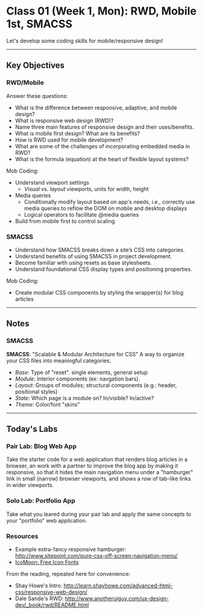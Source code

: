 # Class 01 (Week 1, Mon): RWD, Mobile 1st, SMACSS
Let's develop some coding skills for mobile/responsive design!

---
## Key Objectives

### RWD/Mobile
Answer these questions:
- What is the difference between responsive, adaptive, and mobile design?
- What is responsive web design (RWD)?
- Name three main features of responsive design and their uses/benefits.
- What is mobile first design? What are its benefits?
- How is RWD used for mobile development?
- What are some of the challenges of incorporating embedded media in RWD?
- What is the formula (equation) at the heart of flexible layout systems?

Mob Coding:
- Understand <meta> viewport settings
  - *Visual* vs. *layout* viewports, units for width, height
- Media queries
  - Conditionally modify layout based on app's needs, i.e., correctly use media queries to reflow the DOM on mobile and desktop displays
  - Logical operators to facilitate @media queries
- Build from mobile first to control scaling

### SMACSS
- Understand how SMACSS breaks down a site’s CSS into categories.
- Understand benefits of using SMACSS in project development.
- Become familiar with using resets as base stylesheets.
- Understand foundational CSS display types and positioning properties.

Mob Coding:
- Create modular CSS components by styling the wrapper(s) for blog articles

---
## Notes

### SMACSS
**SMACSS**: "Scalable &amp; Modular Architecture for CSS"
A way to organize your CSS files into meaningful categories.
- *Base*: Type of &quot;reset&quot;. single elements, general setup
- *Module*: Interior components (ex: navgation bars).
- *Layout*: Groups of modules; structural components (e.g.: header, positional styles)
- *State*: Which page is a module on? In/visible? In/active?
- *Theme*: Color/font &quot;skins&quot;

---
## Today's Labs

### Pair Lab: Blog Web App
Take the starter code for a web application that renders blog articles in a browser, an work with a partner to improve the blog app by making it responsive, so that it hides the main navigation menu under a "hamburger" link in small (narrow) browser viewports, and shows a row of tab-like links in wider viewports.

### Solo Lab: Portfolio App
Take what you leared during your pair lab and apply the same concepts to your "portfolio" web application.

### Resources
- Example extra-fancy responsive hamburger: http://www.sitepoint.com/pure-css-off-screen-navigation-menu/
- [IcoMoon: Free Icon Fonts](https://icomoon.io/app/#/select)

From the reading, repeated here for convenience:
- Shay Howe's Intro: http://learn.shayhowe.com/advanced-html-css/responsive-web-design/
- Dale Sande's RWD: http://www.anotheruiguy.com/ux-design-dev/_book/rwd/README.html
